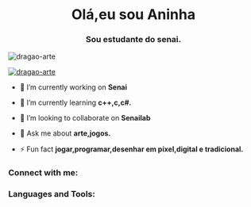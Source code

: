 <h1 align="center">Olá,eu sou Aninha</h1>
<h3 align="center">Sou estudante do senai.</h3>

<p align="left"> <img src="https://komarev.com/ghpvc/?username=dragao-arte&label=Profile%20views&color=0e75b6&style=flat" alt="dragao-arte" /> </p>

<p align="left"> <a href="https://github.com/ryo-ma/github-profile-trophy"><img src="https://github-profile-trophy.vercel.app/?username=dragao-arte" alt="dragao-arte" /></a> </p>

- 🔭 I’m currently working on **Senai**

- 🌱 I’m currently learning **c++,c,c#.**

- 👯 I’m looking to collaborate on **Senailab**

- 💬 Ask me about **arte,jogos.**

- ⚡ Fun fact **jogar,programar,desenhar em pixel,digital e tradicional.**

<h3 align="left">Connect with me:</h3>
<p align="left">
</p>

<h3 align="left">Languages and Tools:</h3>
